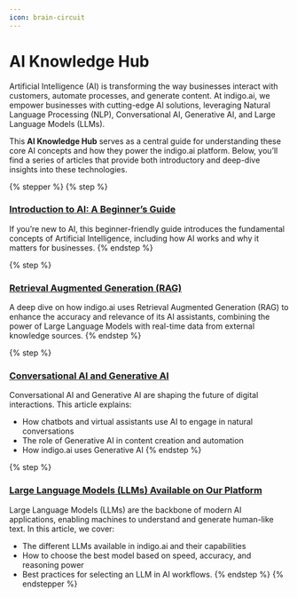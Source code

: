 ```yaml
---
icon: brain-circuit
---
```


# AI Knowledge Hub

Artificial Intelligence (AI) is transforming the way businesses interact with customers, automate processes, and generate content. At indigo.ai, we empower businesses with cutting-edge AI solutions, leveraging Natural Language Processing (NLP), Conversational AI, Generative AI, and Large Language Models (LLMs).

This **AI Knowledge Hub** serves as a central guide for understanding these core AI concepts and how they power the indigo.ai platform. Below, you’ll find a series of articles that provide both introductory and deep-dive insights into these technologies.

{% stepper %}
{% step %}
### [Introduction to AI: A Beginner’s Guide](introduction-to-ai-a-beginners-guide/)

If you’re new to AI, this beginner-friendly guide introduces the fundamental concepts of Artificial Intelligence, including how AI works and why it matters for businesses.
{% endstep %}

{% step %}
### [Retrieval Augmented Generation (RAG)](introduction-to-ai-a-beginners-guide/retrieval-augmented-generation-rag.md)

A deep dive on how indigo.ai uses Retrieval Augmented Generation (RAG) to enhance the accuracy and relevance of its AI assistants, combining the power of Large Language Models with real-time data from external knowledge sources.
{% endstep %}

{% step %}
### [Conversational AI and Generative AI](introduction-to-ai-a-beginners-guide/conversational-ai-and-generative-ai.md)

Conversational AI and Generative AI are shaping the future of digital interactions. This article explains:

* How chatbots and virtual assistants use AI to engage in natural conversations
* The role of Generative AI in content creation and automation
* How indigo.ai uses Generative AI
{% endstep %}

{% step %}
### [Large Language Models (LLMs) Available on Our Platform](large-language-models-llms-available-on-our-platform.md)

Large Language Models (LLMs) are the backbone of modern AI applications, enabling machines to understand and generate human-like text. In this article, we cover:

* The different LLMs available in indigo.ai and their capabilities
* How to choose the best model based on speed, accuracy, and reasoning power
* Best practices for selecting an LLM in AI workflows.
{% endstep %}
{% endstepper %}
